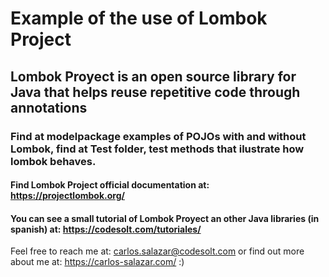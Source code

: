 # Example of the use of Lombok Project
## Lombok Proyect is an open source library for Java that helps reuse repetitive code through annotations
### Find at modelpackage examples of POJOs with and without Lombok, find at Test folder, test methods that ilustrate how lombok behaves.

#### Find Lombok Project official documentation at: https://projectlombok.org/
#### You can see a small tutorial of Lombok Proyect an other Java libraries (in spanish) at: https://codesolt.com/tutoriales/

Feel free to reach me at: carlos.salazar@codesolt.com or find out more about me at: https://carlos-salazar.com/ :)
